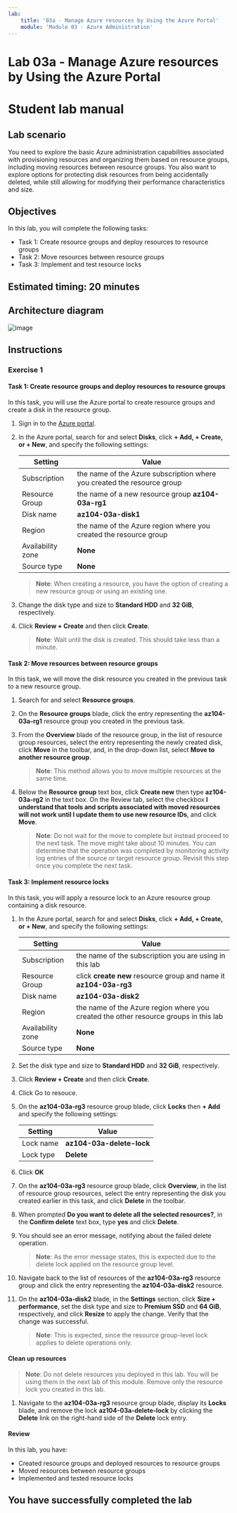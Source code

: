 ```yaml
---
lab:
    title: '03a - Manage Azure resources by Using the Azure Portal'
    module: 'Module 03 - Azure Administration'
---
```


# Lab 03a - Manage Azure resources by Using the Azure Portal
# Student lab manual

## Lab scenario

You need to explore the basic Azure administration capabilities associated with provisioning resources and organizing them based on resource groups, including moving resources between resource groups. You also want to explore options for protecting disk resources from being accidentally deleted, while still allowing for modifying their performance characteristics and size.

## Objectives

In this lab, you will complete the following tasks:

+ Task 1: Create resource groups and deploy resources to resource groups
+ Task 2: Move resources between resource groups
+ Task 3: Implement and test resource locks

## Estimated timing: 20 minutes

## Architecture diagram

![image](../media/lab03a.png)

## Instructions

### Exercise 1

#### Task 1: Create resource groups and deploy resources to resource groups

In this task, you will use the Azure portal to create resource groups and create a disk in the resource group.

1. Sign in to the [Azure portal](https://portal.azure.com).

1. In the Azure portal, search for and select **Disks**, click **+ Add, + Create, or + New**, and specify the following settings:

    |Setting|Value|
    |---|---|
    |Subscription| the name of the Azure subscription where you created the resource group |
    |Resource Group| the name of a new resource group **az104-03a-rg1** |
    |Disk name| **az104-03a-disk1** |
    |Region| the name of the Azure region where you created the resource group |
    |Availability zone| **None** |
    |Source type| **None** |

    >**Note**: When creating a resource, you have the option of creating a new resource group or using an existing one.

1. Change the disk type and size to **Standard HDD** and **32 GiB**, respectively.

1. Click **Review + Create** and then click **Create**.

    >**Note**: Wait until the disk is created. This should take less than a minute.

#### Task 2: Move resources between resource groups 

In this task, we will move the disk resource you created in the previous task to a new resource group. 

1. Search for and select **Resource groups**. 

1. On the **Resource groups** blade, click the entry representing the **az104-03a-rg1** resource group you created in the previous task.

1. From the **Overview** blade of the resource group, in the list of resource group resources, select the entry representing the newly created disk, click **Move** in the toolbar, and, in the drop-down list, select **Move to another resource group**.

    >**Note**: This method allows you to move multiple resources at the same time. 

1. Below the **Resource group** text box, click **Create new** then type **az104-03a-rg2** in the text box. On the Review tab, select the checkbox **I understand that tools and scripts associated with moved resources will not work until I update them to use new resource IDs**, and click **Move**.

    >**Note**: Do not wait for the move to complete but instead proceed to the next task. The move might take about 10 minutes. You can determine that the operation was completed by monitoring activity log entries of the source or target resource group. Revisit this step once you complete the next task.

#### Task 3: Implement resource locks

In this task, you will apply a resource lock to an Azure resource group containing a disk resource.

1. In the Azure portal, search for and select **Disks**, click **+ Add, + Create, or + New**, and specify the following settings:

    |Setting|Value|
    |---|---|
    |Subscription| the name of the subscription you are using in this lab |
    |Resource Group| click **create new** resource group and name it **az104-03a-rg3** |
    |Disk name| **az104-03a-disk2** |
    |Region| the name of the Azure region where you created the other resource groups in this lab |
    |Availability zone| **None** |
    |Source type| **None** |

1. Set the disk type and size to **Standard HDD** and **32 GiB**, respectively.

1. Click **Review + Create** and then click **Create**.

1. Click Go to resouce. 

1. On the **az104-03a-rg3** resource group blade, click **Locks** then **+ Add** and specify the following settings:

    |Setting|Value|
    |---|---|
    |Lock name| **az104-03a-delete-lock** |
    |Lock type| **Delete** |
    
1. Click **OK**    

1. On the **az104-03a-rg3** resource group blade, click **Overview**, in the list of resource group resources, select the entry representing the disk you created earlier in this task, and click **Delete** in the toolbar. 

1. When prompted **Do you want to delete all the selected resources?**, in the **Confirm delete** text box, type **yes** and click **Delete**.

1. You should see an error message, notifying about the failed delete operation. 

    >**Note**: As the error message states, this is expected due to the delete lock applied on the resource group level.

1. Navigate back to the list of resources of the **az104-03a-rg3** resource group and click the entry representing the **az104-03a-disk2** resource. 

1. On the **az104-03a-disk2** blade, in the **Settings** section, click **Size + performance**, set the disk type and size to **Premium SSD** and **64 GiB**, respectively, and click **Resize** to apply the change. Verify that the change was successful.

    >**Note**: This is expected, since the resource group-level lock applies to delete operations only. 

#### Clean up resources

   >**Note**: Do not delete resources you deployed in this lab. You will be using them in the next lab of this module. Remove only the resource lock you created in this lab.

1. Navigate to the **az104-03a-rg3** resource group blade, display its **Locks** blade, and remove the lock **az104-03a-delete-lock** by clicking the **Delete** link on the right-hand side of the **Delete** lock entry.

#### Review

In this lab, you have:

- Created resource groups and deployed resources to resource groups
- Moved resources between resource groups
- Implemented and tested resource locks

## You have successfully completed the lab